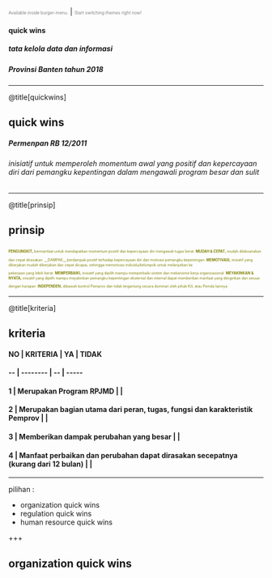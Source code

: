 <span style="font-size:0.6em; color:gray">Available inside burger-menu.</span> |
<span style="font-size:0.6em; color:gray">Start switching themes right now!</span>

#### quick wins
##### tata kelola data dan informasi
##### Provinsi Banten tahun 2018

---

@title[quickwins]

## quick wins
##### Permenpan RB 12/2011

###### inisiatif untuk memperoleh momentum awal yang positif dan kepercayaan diri dari pemangku kepentingan dalam mengawali program besar dan sulit

---

@title[prinsip]

## prinsip
<span style="font-size:0.5em; color:olive">__PENGUNGKIT,__ bermanfaat untuk mendapatkan momentum positif dan kepercayaan diri mengawali tugas berat</span>
<span style="font-size:0.5em; color:olive">__MUDAH & CEPAT,__ mudah dilaksanakan dan cepat dirasakan</span>
<span style="font-size:0.5em; color:olive">__DAMPAK,__berdampak positif terhadap kepercayaan diri dan motivasi  pemangku kepentingan</span>
<span style="font-size:0.5em; color:olive">__MEMOTIVASI,__ inisiatif yang dikerjakan mudah dikerjakan dan cepat dicapai, sehingga memotivasi individu/kelompok untuk melanjutkan ke  
pekerjaan yang lebih berat</span>
<span style="font-size:0.5em; color:olive">__MEMPERBAIKI,__ inisiatif yang dipilih mampu memperbaiki sistem dan mekanisme kerja organisasional</span>
<span style="font-size:0.5em; color:olive">__MEYAKINKAN & NYATA,__ inisiatif yang dipilih mampu meyakinkan pemangku kepentingan eksternal dan internal dapat memberikan manfaat yang diinginkan dan sesuai dengan harapan</span>
<span style="font-size:0.5em; color:olive">__INDEPENDEN,__ dibawah kontrol Pemprov dan tidak tergantung secara dominan oleh pihak K/L atau Pemda lainnya</span>

---

@title[kriteria]

## kriteria

#### NO | KRITERIA | YA | TIDAK 
#### -- | -------- | -- | -----
#### 1 | Merupakan Program RPJMD |   |  
#### 2 | Merupakan bagian utama dari peran, tugas, fungsi dan karakteristik Pemprov |   |
#### 3 | Memberikan dampak perubahan yang besar |   |
#### 4 | Manfaat perbaikan dan perubahan dapat dirasakan secepatnya (kurang dari 12 bulan) |    |


---
pilihan :
- organization quick wins
- regulation quick wins
- human resource quick wins

+++

## organization quick wins


